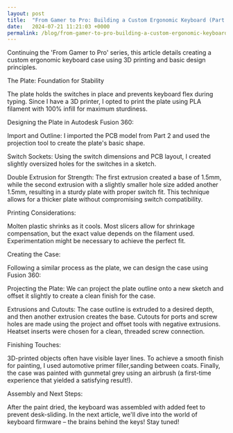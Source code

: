 ```yaml
---
layout: post
title:  "From Gamer to Pro: Building a Custom Ergonomic Keyboard (Part 3) - Case Design"
date:   2024-07-21 11:21:03 +0000
permalink: /blog/from-gamer-to-pro-building-a-custom-ergonomic-keyboard-part-3-case-design
---
```

Continuing the 'From Gamer to Pro' series, this article details creating a custom ergonomic keyboard case using 3D printing and basic design principles.

The Plate: Foundation for Stability

The plate holds the switches in place and prevents keyboard flex during typing. Since I have a 3D printer, I opted to print the plate using PLA filament with 100% infill for maximum sturdiness.

Designing the Plate in Autodesk Fusion 360:

Import and Outline: I imported the PCB model from Part 2 and used the projection tool to create the plate's basic shape.

Switch Sockets: Using the switch dimensions and PCB layout, I created slightly oversized holes for the switches in a sketch.

Double Extrusion for Strength: The first extrusion created a base of 1.5mm, while the second extrusion with a slightly smaller hole size added another 1.5mm, resulting in a sturdy plate with proper switch fit. This technique allows for a thicker plate without compromising switch compatibility.

Printing Considerations:

Molten plastic shrinks as it cools. Most slicers allow for shrinkage compensation, but the exact value depends on the filament used. Experimentation might be necessary to achieve the perfect fit.

Creating the Case:

Following a similar process as the plate, we can design the case using Fusion 360:

Projecting the Plate: We can project the plate outline onto a new sketch and offset it slightly to create a clean finish for the case.

Extrusions and Cutouts: The case outline is extruded to a desired depth, and then another extrusion creates the base. Cutouts for ports and screw holes are made using the project and offset tools with negative extrusions. Heatset inserts were chosen for a clean, threaded screw connection.

Finishing Touches:

3D-printed objects often have visible layer lines. To achieve a smooth finish for painting, I used automotive primer filler,sanding between coats. Finally, the case was painted with gunmetal grey using an airbrush (a first-time experience that yielded a satisfying result!).

Assembly and Next Steps:

After the paint dried, the keyboard was assembled with added feet to prevent desk-sliding. In the next article, we'll dive into the world of keyboard firmware – the brains behind the keys! Stay tuned!